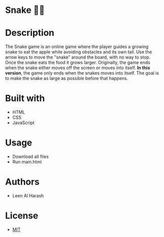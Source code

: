 # Snake 🐍🍎

# Description
The Snake game is an online game where the player guides a growing snake to eat the apple while avoiding obstacles and its own tail.
Use the arrow keys to move the "snake" around the board, with no way to stop. Once the snake eats the food it grows larger. 
Originally, the game ends when the snake either moves off the screen or moves into itself. **In this version**, the game only ends when the snakes moves into itself.
The goal is to make the snake as large as possible before that happens.

# Built with
- HTML
- CSS
- JavaScript

# Usage
- Download all files
- Run main.html
  
# Authors
- Leen Al Harash

# License
- [MIT](https://choosealicense.com/licenses/mit/)
